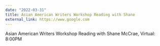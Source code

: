 ```yaml
---
date: "2022-03-31"
title: Asian American Writers Workshop Reading with Shane
external_link: https://www.google.com
---
```


Asian American Writers Workshop Reading with Shane McCrae, Virtual: 8:00PM